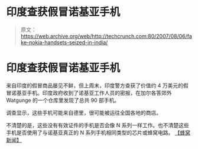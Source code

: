 # 印度查获假冒诺基亚手机

> 原文：<https://web.archive.org/web/http://techcrunch.com:80/2007/08/06/fake-nokia-handsets-seized-in-india/>

# 印度查获假冒诺基亚手机

来自印度的假冒商品屡见不鲜，但上周末，印度警方查获了价值约 4 万美元的假冒诺基亚手机。印度政府收到了诺基亚工作人员的密报，在加尔各答郊外 Watgunge 的一个仓库里发现了总共 90 部手机。

调查显示，这些手机可能来自德里，很可能被运往全国各地的商店。

不清楚的是，这些没有有效证件的手机是否会像 N 系列一样工作。也不清楚这些手机是否使用了与诺基亚真正的 N 系列手机相同类型的芯片或蜂窝电路。
 [【蜂窝新闻】](https://web.archive.org/web/20130628190149/http://www.cellular-news.com/story/25258.php)